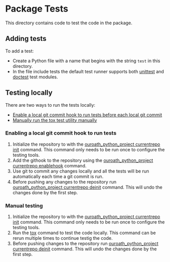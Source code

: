 # Package Tests

This directory contains code to test the code in the package.

## Adding tests

To add a test:

- Create a Python file with a name that begins with the string `test` in this directory.
- In the file include tests the default test runner supports both [unittest](https://docs.python.org/3/library/unittest.html) and [doctest](https://docs.python.org/3/library/doctest.html) test modules.

## Testing locally

There are two ways to run the tests locally:
- [Enable a local git commit hook to run tests before each local git commit]()
- [Manually run the tox test utility manually]()

### Enabling a local git commit hook to run tests
1. Initialize the repository to with the [ouroath_python_project currentrepo init](https://git.vzbuilders.com/pages/Python/ouroath.python_project/currentrepo_command/#initializing-the-local-repository) command.  This command only needs to be run once to configure the testing tools.
2. Add the githook to the repository using the [ouroath_python_project currentrepo enablehook](https://git.vzbuilders.com/pages/Python/ouroath.python_project/currentrepo_command/#installing-the-pre-commit-githook) command. 
3. Use git to commit any changes locally and all the tests will be run automatically each time a git commit is run.
4. Before pushing any changes to the repository run [ouroath_python_project currentrepo deinit](https://git.vzbuilders.com/pages/Python/ouroath.python_project/currentrepo_command/#deinitializing-the-local-repository) command.  This will undo the changes done by the first step.

### Manual testing
1. Initialize the repository to with the [ouroath_python_project currentrepo init](https://git.vzbuilders.com/pages/Python/ouroath.python_project/currentrepo_command/#initializing-the-local-repository) command.  This command only needs to be run once to configure the testing tools.
2. Run the [tox](https://tox.readthedocs.io/en/latest/) command to test the code locally.  This command can be rerun multiple times to continue testig the code.
3. Before pushing changes to the repository run [ouroath_python_project currentrepo deinit](https://git.vzbuilders.com/pages/Python/ouroath.python_project/currentrepo_command/#deinitializing-the-local-repository) command.  This will undo the changes done by the first step.
